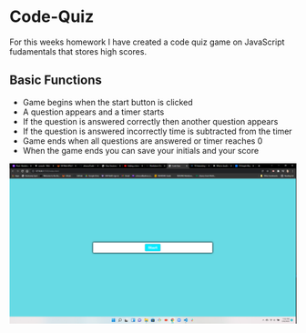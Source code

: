 # Code-Quiz

For this weeks homework I have created a code quiz game on JavaScript fudamentals that stores high scores.


## Basic Functions
- Game begins when the start button is clicked
- A question appears and a timer starts
- If the question is answered correctly then another question appears
- If the question is answered incorrectly time is subtracted from the timer
- Game ends when all questions are answered or timer reaches 0
- When the game ends you can save your initials and your score



![Screenshot](images/screenshot.png)



